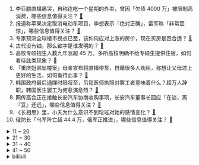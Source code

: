 1. 李亚鹏直播痛哭，自称连吃一个星期的外卖，曾因「欠债 4000 万」被限制高消费，哪些信息值得关注？ [:link:](https://www.zhihu.com/question/646232545)
2. 报道称苹果决定取消电动车项目，李想表示「绝对正确」，雷军称「非常震惊」，哪些信息值得关注？ [:link:](https://www.zhihu.com/question/646219752)
3. 专家预测全球楼市拐点已至，该如何应对上涨的房价，现在买房是否合适？ [:link:](https://www.zhihu.com/question/646299904)
4. 古代没有铀，那么铀字是谁发明的？ [:link:](https://www.zhihu.com/question/642438609)
5. 高校专硕招生人数九年涨超 45 万，多所高校明确不给专硕生提供住宿，如何看待此类现象？ [:link:](https://www.zhihu.com/question/646222134)
6. 「重庆姐弟坠楼案」母亲宣布将直播带货，自曝很多人劝阻，称想让父母过上更好的生活，如何看待此事？ [:link:](https://www.zhihu.com/question/646330000)
7. 韩国政府最后通牒时限将至，吊销医师执照对罢工者意味着什么？超万人辞职，韩国医生罢工为何愈演愈烈？ [:link:](https://www.zhihu.com/question/646230849)
8. 网传高合正在接触长安汽车协商收购事项，长安汽车董事长回应「在谈，离『妥』还远」，哪些信息值得关注？ [:link:](https://www.zhihu.com/question/646261945)
9. 《长相思》里，小夭为什么意识不到玱玹对她的感情变化？ [:link:](https://www.zhihu.com/question/622215421)
10. 俄防长「乌军阵亡超 44.4 万，俄军正推进」，哪些信息值得关注？ [:link:](https://www.zhihu.com/question/646289525)
<details>
<summary>11 ~ 20</summary>

11. 比特币站上 6 万美元关口，为 2021 年 11 月以来最高水平，哪些信息值得关注？ [:link:](https://www.zhihu.com/question/646274358)
12. 贵州省成立调查组，将对「女企业家讨工程款被批捕」一案进行全面审查，该事件或将如何发展？ [:link:](https://www.zhihu.com/question/646283321)
13. 为什么很多人把“荨”读成“xún”，而不会把“驼”读成“tā”？ [:link:](https://www.zhihu.com/question/645252501)
14. 为什么国内很多教材都是“先告诉你xx就是这样的，然后在后面的学习中慢慢领悟到xx为什么是这样的”？ [:link:](https://www.zhihu.com/question/643634230)
15. 年轻人「带癌上班」频上热搜，支付宝上的收入险真的管用吗? [:link:](https://www.zhihu.com/question/646224770)
16. 为什么新录用乡镇公务员有五年服务期？ [:link:](https://www.zhihu.com/question/645307175)
17. 如何评价米哈游停云手办全款仅需199元？ [:link:](https://www.zhihu.com/question/646090650)
18. 为什么狗的服从性更高，但是周围养猫的人越来越多？ [:link:](https://www.zhihu.com/question/640371098)
19. 《人民的名义》刘新建再往上提拔的职务会是什么？ [:link:](https://www.zhihu.com/question/488577818)
20. 哈工大和北理工选择哪一个？ [:link:](https://www.zhihu.com/question/329076452)
</details>
<details>
<summary>21 ~ 30</summary>

21. 如何看待苹果公司取消长达十年的造车计划，2000员工将转岗或裁员？ [:link:](https://www.zhihu.com/question/646209706)
22. 请问如果当时去蜂巢岛的是赤犬会发生什么？ [:link:](https://www.zhihu.com/question/644997356)
23. 为什么有「闰年」，「闰年」会有什么讲究吗？ [:link:](https://www.zhihu.com/question/646353301)
24. 如果一份工作被领导「针对」，该不该辞职? [:link:](https://www.zhihu.com/question/645995857)
25. 《来自星尘》发售，如何看待买断制手游的未来发展和定位？ [:link:](https://www.zhihu.com/question/646105352)
26. AI 教育引领者帮孩子减负增效，科大讯飞 AI 学习机又升级？ [:link:](https://www.zhihu.com/question/646265337)
27. 有什么食物「叫法不同，但其实是同一个东西」？ [:link:](https://www.zhihu.com/question/642200892)
28. 对于初学者来说，力量训练一周几次最合适？ [:link:](https://www.zhihu.com/question/646108285)
29. 有哪些护肤好习惯能让普通人低成本变美？ [:link:](https://www.zhihu.com/question/645051259)
30. 有没有什么食材，是你心目中独属于春日的「第一口鲜」？ [:link:](https://www.zhihu.com/question/645243138)
</details>
<details>
<summary>31 ~ 40</summary>

31. 把「不送气」说成「浊化」这一流行的说法是怎么出现的？ [:link:](https://www.zhihu.com/question/646187940)
32. 长期大量的看各种各样的书，会有什么改变？ [:link:](https://www.zhihu.com/question/644383234)
33. 中国空间站进入常态化运营模式，意味着什么？有哪些任务值得关注？ [:link:](https://www.zhihu.com/question/646205015)
34. 想晨跑，但是早上醒来觉得很累怎么办？ [:link:](https://www.zhihu.com/question/644335671)
35. 如果人的脚进化成蹄子会怎么样？ [:link:](https://www.zhihu.com/question/645292302)
36. 「飞行汽车」首飞成功，深圳到珠海所需时间缩短至 20 分钟，如何看待新出行方式的出现？对此有哪些期待？ [:link:](https://www.zhihu.com/question/646238164)
37. 中国商飞ARJ21和C919飞机开启东南亚演示飞行，刚从新加坡回来又去东南亚演示飞行，传递了啥信息？ [:link:](https://www.zhihu.com/question/646048123)
38. 回归家庭的全职高知妈妈，如果现在有一个很好并且你很喜欢的工作机会，你会重新开始工作吗？ [:link:](https://www.zhihu.com/question/645627427)
39. 香港全面撤销所有楼市需求管理措施，所有住宅物业交易无须再缴付额外印花税等，如何看待此举？将有何影响？ [:link:](https://www.zhihu.com/question/646236403)
40. 全球只有不到 5% 的罕见病有药可医，人类为什么要投入重金研究应对？「孤儿药」公共价值何在？ [:link:](https://www.zhihu.com/question/646080781)
</details>
<details>
<summary>41 ~ 50</summary>

41. 2024国产新能源车纷纷官降，合资燃油车会跟进吗？将如何应对？ [:link:](https://www.zhihu.com/question/644955805)
42. 宁吉喆称「落实带薪休假制度有利于法定假期消费热潮常态化」，哪些信息值得关注？ [:link:](https://www.zhihu.com/question/646236321)
43. 经常听到长辈说河南没有知名高校是河南自己不要，历史真相是什么？ [:link:](https://www.zhihu.com/question/638178984)
44. 家庭只能有一台电脑，该选择台式还是笔记本好？ [:link:](https://www.zhihu.com/question/645852050)
45. 王夫人是如何做到把队伍带散的？ [:link:](https://www.zhihu.com/question/643364585)
46. RA 官宣与主教练申东煜解约并公布纪录片，其中管理层后台怒喷主教练「不能干就滚」，对此你有什么想说？ [:link:](https://www.zhihu.com/question/646262216)
47. 国台办再回应台撞击大陆渔船事件，要求台方尽快公布真相，大陆保留采取一切措施的权利，哪些信息值得关注？ [:link:](https://www.zhihu.com/question/646229940)
48. 玩《原神》遇到过最无奈的事是什么？ [:link:](https://www.zhihu.com/question/600679939)
49. 为什么一个不喜欢吃香菜的人，突然喜欢吃香菜了？什么原因导致的？ [:link:](https://www.zhihu.com/question/645238014)
50. 有没有一张美食照片，能证明你来过某个城市？ [:link:](https://www.zhihu.com/question/640840387)
</details><details>
<summary>bilibili</summary>

</details>